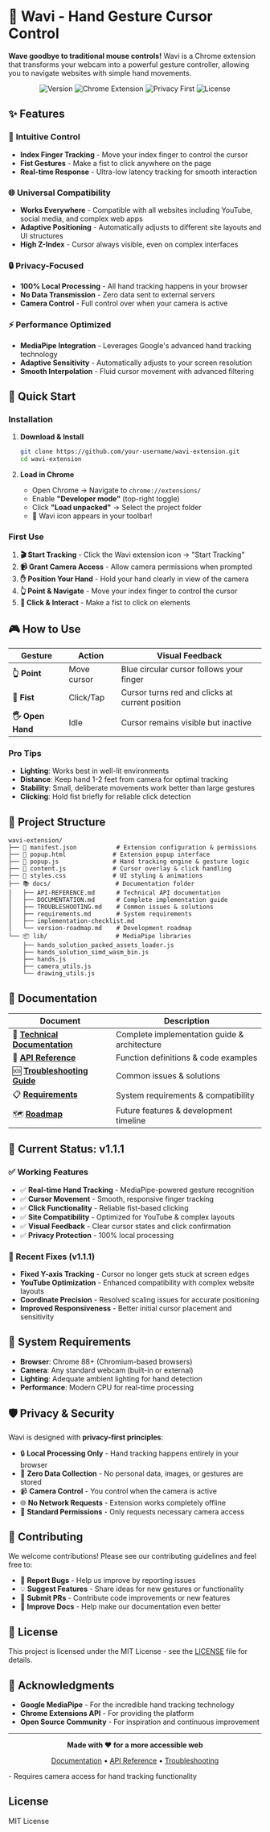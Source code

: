 # 👋 Wavi - Hand Gesture Cursor Control

**Wave goodbye to traditional mouse controls!** Wavi is a Chrome extension that transforms your webcam into a powerful gesture controller, allowing you to navigate websites with simple hand movements.

<div align="center">

![Version](https://img.shields.io/badge/version-1.1.1-blue.svg)
![Chrome Extension](https://img.shields.io/badge/chrome-extension-green.svg)
![Privacy First](https://img.shields.io/badge/privacy-first-orange.svg)
![License](https://img.shields.io/badge/license-MIT-lightgrey.svg)

</div>

## ✨ Features

### 🎯 **Intuitive Control**
- **Index Finger Tracking** - Move your index finger to control the cursor
- **Fist Gestures** - Make a fist to click anywhere on the page
- **Real-time Response** - Ultra-low latency tracking for smooth interaction

### 🌐 **Universal Compatibility**
- **Works Everywhere** - Compatible with all websites including YouTube, social media, and complex web apps
- **Adaptive Positioning** - Automatically adjusts to different site layouts and UI structures
- **High Z-Index** - Cursor always visible, even on complex interfaces

### 🔒 **Privacy-Focused**
- **100% Local Processing** - All hand tracking happens in your browser
- **No Data Transmission** - Zero data sent to external servers
- **Camera Control** - Full control over when your camera is active

### ⚡ **Performance Optimized**
- **MediaPipe Integration** - Leverages Google's advanced hand tracking technology
- **Adaptive Sensitivity** - Automatically adjusts to your screen resolution
- **Smooth Interpolation** - Fluid cursor movement with advanced filtering

## 🚀 Quick Start

### Installation
1. **Download & Install**
   ```bash
   git clone https://github.com/your-username/wavi-extension.git
   cd wavi-extension
   ```

2. **Load in Chrome**
   - Open Chrome → Navigate to `chrome://extensions/`
   - Enable **"Developer mode"** (top-right toggle)
   - Click **"Load unpacked"** → Select the project folder
   - 🎉 Wavi icon appears in your toolbar!

### First Use
1. **🎬 Start Tracking** - Click the Wavi extension icon → "Start Tracking"
2. **📹 Grant Camera Access** - Allow camera permissions when prompted
3. **✋ Position Your Hand** - Hold your hand clearly in view of the camera
4. **👆 Point & Navigate** - Move your index finger to control the cursor
5. **👊 Click & Interact** - Make a fist to click on elements

## 🎮 How to Use

| Gesture | Action | Visual Feedback |
|---------|--------|----------------|
| **👆 Point** | Move cursor | Blue circular cursor follows your finger |
| **👊 Fist** | Click/Tap | Cursor turns red and clicks at current position |
| **🖐️ Open Hand** | Idle | Cursor remains visible but inactive |

### Pro Tips
- **Lighting**: Works best in well-lit environments
- **Distance**: Keep hand 1-2 feet from camera for optimal tracking
- **Stability**: Small, deliberate movements work better than large gestures
- **Clicking**: Hold fist briefly for reliable click detection

## 📁 Project Structure

```
wavi-extension/
├── 📄 manifest.json           # Extension configuration & permissions
├── 🎨 popup.html             # Extension popup interface
├── 🧠 popup.js               # Hand tracking engine & gesture logic
├── 🎯 content.js             # Cursor overlay & click handling
├── 💄 styles.css             # UI styling & animations
├── 📚 docs/                  # Documentation folder
│   ├── API-REFERENCE.md      # Technical API documentation
│   ├── DOCUMENTATION.md      # Complete implementation guide
│   ├── TROUBLESHOOTING.md    # Common issues & solutions
│   ├── requirements.md       # System requirements
│   ├── implementation-checklist.md
│   └── version-roadmap.md    # Development roadmap
└── 📦 lib/                   # MediaPipe libraries
    ├── hands_solution_packed_assets_loader.js
    ├── hands_solution_simd_wasm_bin.js
    ├── hands.js
    ├── camera_utils.js
    └── drawing_utils.js
```

## 📖 Documentation

| Document | Description |
|----------|-------------|
| 📘 **[Technical Documentation](./docs/DOCUMENTATION.md)** | Complete implementation guide & architecture |
| 🔧 **[API Reference](./docs/API-REFERENCE.md)** | Function definitions & code examples |
| 🆘 **[Troubleshooting Guide](./docs/TROUBLESHOOTING.md)** | Common issues & solutions |
| 📋 **[Requirements](./docs/requirements.md)** | System requirements & compatibility |
| 🗺️ **[Roadmap](./docs/version-roadmap.md)** | Future features & development timeline |

## 🎯 Current Status: v1.1.1

### ✅ Working Features
- ✅ **Real-time Hand Tracking** - MediaPipe-powered gesture recognition
- ✅ **Cursor Movement** - Smooth, responsive finger tracking
- ✅ **Click Functionality** - Reliable fist-based clicking
- ✅ **Site Compatibility** - Optimized for YouTube & complex layouts
- ✅ **Visual Feedback** - Clear cursor states and click confirmation
- ✅ **Privacy Protection** - 100% local processing

### 🔧 Recent Fixes (v1.1.1)
- **Fixed Y-axis Tracking** - Cursor no longer gets stuck at screen edges
- **YouTube Optimization** - Enhanced compatibility with complex website layouts
- **Coordinate Precision** - Resolved scaling issues for accurate positioning
- **Improved Responsiveness** - Better initial cursor placement and sensitivity

## 🔧 System Requirements

- **Browser**: Chrome 88+ (Chromium-based browsers)
- **Camera**: Any standard webcam (built-in or external)
- **Lighting**: Adequate ambient lighting for hand detection
- **Performance**: Modern CPU for real-time processing

## 🛡️ Privacy & Security

Wavi is designed with **privacy-first principles**:

- 🔒 **Local Processing Only** - Hand tracking happens entirely in your browser
- 🚫 **Zero Data Collection** - No personal data, images, or gestures are stored
- 📹 **Camera Control** - You control when the camera is active
- 🌐 **No Network Requests** - Extension works completely offline
- 🔐 **Standard Permissions** - Only requests necessary camera access

## 🤝 Contributing

We welcome contributions! Please see our contributing guidelines and feel free to:

- 🐛 **Report Bugs** - Help us improve by reporting issues
- 💡 **Suggest Features** - Share ideas for new gestures or functionality
- 🔧 **Submit PRs** - Contribute code improvements or new features
- 📖 **Improve Docs** - Help make our documentation even better

## 📄 License

This project is licensed under the MIT License - see the [LICENSE](LICENSE) file for details.

## 🙏 Acknowledgments

- **Google MediaPipe** - For the incredible hand tracking technology
- **Chrome Extensions API** - For providing the platform
- **Open Source Community** - For inspiration and continuous improvement

---

<div align="center">

**Made with ❤️ for a more accessible web**

[Documentation](./docs/DOCUMENTATION.md) • [API Reference](./docs/API-REFERENCE.md) • [Troubleshooting](./docs/TROUBLESHOOTING.md)

</div>
- Requires camera access for hand tracking functionality

## License

MIT License